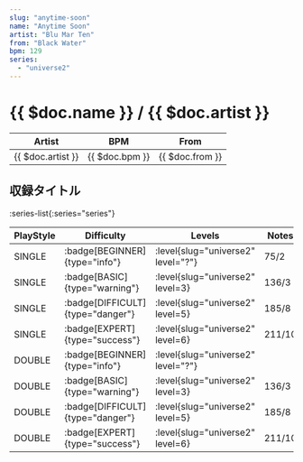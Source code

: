 ```yaml
---
slug: "anytime-soon"
name: "Anytime Soon"
artist: "Blu Mar Ten"
from: "Black Water"
bpm: 129
series:
  - "universe2"
---
```


# {{ $doc.name }} / {{ $doc.artist }}

|Artist|BPM|From|
|------|---|----|
|{{ $doc.artist }}|{{ $doc.bpm }}|{{ $doc.from }}|

## 収録タイトル

:series-list{:series="series"}

|PlayStyle|Difficulty|Levels|Notes|Movie|
|---------|----------|------|-----|-----|
|SINGLE| :badge[BEGINNER]{type="info"}|<div class="field is-grouped is-grouped-multiline"> :level{slug="universe2" level="?"}</div>|75/2||
|SINGLE| :badge[BASIC]{type="warning"}|<div class="field is-grouped is-grouped-multiline"> :level{slug="universe2" level=3}</div>|136/3||
|SINGLE| :badge[DIFFICULT]{type="danger"}|<div class="field is-grouped is-grouped-multiline"> :level{slug="universe2" level=5}</div>|185/8||
|SINGLE| :badge[EXPERT]{type="success"}|<div class="field is-grouped is-grouped-multiline"> :level{slug="universe2" level=6}</div>|211/10||
|DOUBLE| :badge[BEGINNER]{type="info"}|<div class="field is-grouped is-grouped-multiline"> :level{slug="universe2" level="?"}</div>|||
|DOUBLE| :badge[BASIC]{type="warning"}|<div class="field is-grouped is-grouped-multiline"> :level{slug="universe2" level=3}</div>|136/3||
|DOUBLE| :badge[DIFFICULT]{type="danger"}|<div class="field is-grouped is-grouped-multiline"> :level{slug="universe2" level=5}</div>|185/8||
|DOUBLE| :badge[EXPERT]{type="success"}|<div class="field is-grouped is-grouped-multiline"> :level{slug="universe2" level=6}</div>|211/10||
